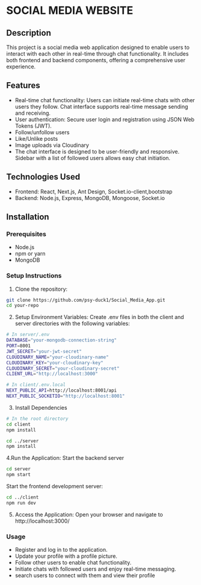 # SOCIAL MEDIA WEBSITE

## Description

This project is a social media web application designed to enable users to interact with each other in real-time through chat functionality. It includes both frontend and backend components, offering a comprehensive user experience.

## Features

- Real-time chat functionality: Users can initiate real-time chats with other users they follow.
Chat interface supports real-time message sending and receiving.
- User authentication: Secure user login and registration using JSON Web Tokens (JWT).
- Follow/unfollow users
- Like/Unlike posts
- Image uploads via Cloudinary
- The chat interface is designed to be user-friendly and responsive.
Sidebar with a list of followed users allows easy chat initiation.

## Technologies Used

- Frontend: React, Next.js, Ant Design, Socket.io-client,bootstrap
- Backend: Node.js, Express, MongoDB, Mongoose, Socket.io

## Installation

### Prerequisites

- Node.js
- npm or yarn
- MongoDB

### Setup Instructions

1. Clone the repository:

```bash
git clone https://github.com/psy-duck1/Social_Media_App.git
cd your-repo
```
2. Setup Environment Variables:
 Create .env files in both the client and server directories with the following variables:
```bash
# In server/.env
DATABASE="your-mongodb-connection-string"
PORT=8001
JWT_SECRET="your-jwt-secret"
CLOUDINARY_NAME="your-cloudinary-name"
CLOUDINARY_KEY="your-cloudinary-key"
CLOUDINARY_SECRET="your-cloudinary-secret"
CLIENT_URL="http://localhost:3000"

# In client/.env.local
NEXT_PUBLIC_API=http://localhost:8001/api
NEXT_PUBLIC_SOCKETIO="http://localhost:8001"
```
3. Install Dependencies
```bash
# In the root directory
cd client
npm install

cd ../server
npm install
```
4.Run the Application: 
Start the backend server
```bash
cd server
npm start

```
Start the frontend development server:
```bash
cd ../client
npm run dev

```
5. Access the Application: Open your browser and navigate to http://localhost:3000/

### Usage
- Register and log in to the application.
- Update your profile with a profile picture.
- Follow other users to enable chat functionality.
- Initiate chats with followed users and enjoy real-time messaging.
- search users to connect with them and view their profile








